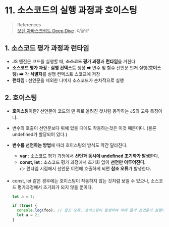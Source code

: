 # 11. 소스코드의 실행 과정과 호이스팅

> References <br> <a href="http://www.yes24.com/Product/Goods/92742567?OzSrank=1">모던 자바스크립트 Deep Dive</a> _.이웅모_

## 1. 소스코드 평가 과정과 런타임

- JS 엔진은 코드를 실행할 때, **소스코드 평가 과정**과 **런타임**을 거친다.
- **소스코드 평가 과정** : **실행 컨텍스트** 생성 ➡ 변수 및 함수 선언문 먼저 실행(**호이스팅**) ➡ 각 **식별자**를 실행 컨텍스트 스코프에 저장
- **런타임** : 선언문을 제외한 나머지 소스코드가 순차적으로 실행

## 2. 호이스팅

- **호이스팅**이란? 선언문이 코드의 맨 위로 올려진 것처럼 동작하는 JS의 고유 특징이다.
- 변수의 호출이 선언문보다 위에 있을 때에도 작동하는것은 이것 때문이다. (물론 undefined가 할당되어 있다.)
- **변수를 선언하는 방법**에 따라 호이스팅의 방식도 약간 달라진다.
  - **var** : 소스코드 평가 과정에서 **선언과 동시에 undefined 초기화가 발생**한다.
  - **const, let** : 소스코드 평가 과정에서 초기화 없이 **선언만 이루어진다.** <br>
    👉 런타임 시점에서 선언문 이전에 호출하게 되면 **참조 오류**가 발생한다.
- const, let 같은 경우에는 호이스팅이 작동하지 않는 것처럼 보일 수 있으나, 소스코드 평가과정에서 초기화가 되지 않을 뿐이다.

  ```javascript
  let a = 1;

  if (true) {
    console.log(foo); // 참조 오류, 호이스팅이 발생하여 아래 줄의 선언문이 실행되었기 때문이다.
    let a = 2;
  }
  ```
